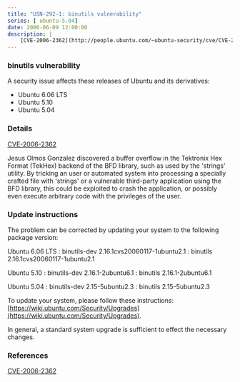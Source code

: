 ```yaml
---
title: "USN-292-1: binutils vulnerability"
series: [ ubuntu-5.04]
date: 2006-06-09 12:00:00
description: |
    [CVE-2006-2362](http://people.ubuntu.com/~ubuntu-security/cve/CVE-2006-2362)
--- 
```

 
 


### binutils vulnerability

A security issue affects these releases of Ubuntu and its derivatives:

* Ubuntu 6.06 LTS
* Ubuntu 5.10
* Ubuntu 5.04

### Details

[CVE-2006-2362](http://people.ubuntu.com/~ubuntu-security/cve/CVE-2006-2362)

Jesus Olmos Gonzalez discovered a buffer overflow in the Tektronix Hex Format (TekHex) backend of the BFD library, such as used by the &#39;strings&#39; utility. By tricking an user or automated system into processing a specially crafted file with &#39;strings&#39; or a vulnerable third-party application using the BFD library, this could be exploited to crash the application, or possibly even execute arbitrary code with the privileges of the user.

### Update instructions

The problem can be corrected by updating your system to the following package version:

Ubuntu 6.06 LTS
 : binutils-dev <span>2.16.1cvs20060117-1ubuntu2.1</span>
 : binutils <span>2.16.1cvs20060117-1ubuntu2.1</span>

Ubuntu 5.10
 : binutils-dev <span>2.16.1-2ubuntu6.1</span>
 : binutils <span>2.16.1-2ubuntu6.1</span>

Ubuntu 5.04
 : binutils-dev <span>2.15-5ubuntu2.3</span>
 : binutils <span>2.15-5ubuntu2.3</span>

To update your system, please follow these instructions: [https://wiki.ubuntu.com/Security/Upgrades](https://wiki.ubuntu.com/Security/Upgrades).

In general, a standard system upgrade is sufficient to effect the necessary changes.

### References

 
 [CVE-2006-2362](http://people.ubuntu.com/~ubuntu-security/cve/CVE-2006-2362)
 

